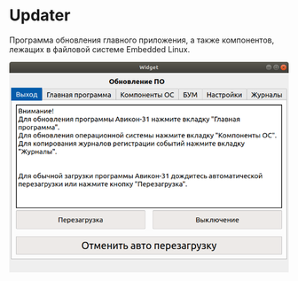 # Updater
Программа обновления главного приложения, а также компонентов, лежащих в файловой системе Embedded Linux.

![MainView](readmeFiles/Pic1.png)
